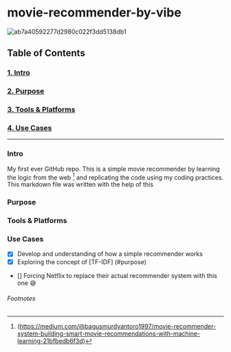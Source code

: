 # movie-recommender-by-vibe

![ab7a40592277d2980c022f3dd5138db1](https://github.com/ViBe-68/movie-recommender-by-vibe/assets/65676824/aeca6e45-2627-4a42-a2a3-d0cd9cdcaca7)

## Table of Contents
### [1. Intro](#intro)
### [2. Purpose](#purpose)
### [3. Tools & Platforms](#Tools-&-Platforms-Used)
### [4. Use Cases](#Use-Cases)
---

### Intro

My first ever GitHub repo. This is a simple movie recommender by learning the logic from the web [^1] and replicating the code using my coding practices. This markdown file was written with the help of this

### Purpose

### Tools & Platforms


### Use Cases
- [x] Develop and understanding of how a simple recommender works
- [x] Exploring the concept of [TF-IDF] (#purpose)
- [] Forcing Netflix to replace their actual recommender system with this one 😅

###### Footnotes
[^1]: (https://medium.com/@bagusmurdyantoro1997/movie-recommender-system-building-smart-movie-recommendations-with-machine-learning-21bfbedb6f3d)
